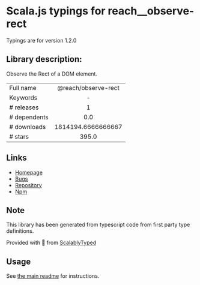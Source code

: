 
# Scala.js typings for reach__observe-rect

Typings are for version 1.2.0

## Library description:
Observe the Rect of a DOM element.

|                    |                 |
| ------------------ | :-------------: |
| Full name          | @reach/observe-rect |
| Keywords           | - |
| # releases         | 1 |
| # dependents       | 0.0 |
| # downloads        | 1814194.6666666667 |
| # stars            | 395.0 |

## Links
- [Homepage](https://github.com/reach/observe-rect#readme)
- [Bugs](https://github.com/reach/observe-rect/issues)
- [Repository](https://github.com/reach/observe-rect)
- [Npm](https://www.npmjs.com/package/%40reach%2Fobserve-rect)
    


## Note
This library has been generated from typescript code from first party type definitions.

Provided with :purple_heart: from [ScalablyTyped](https://github.com/oyvindberg/ScalablyTyped)

## Usage
See [the main readme](../../readme.md) for instructions.


